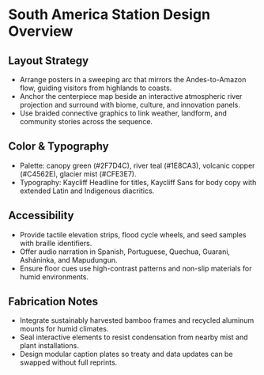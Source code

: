# South America Station Design Overview

## Layout Strategy
- Arrange posters in a sweeping arc that mirrors the Andes-to-Amazon flow, guiding visitors from highlands to coasts.
- Anchor the centerpiece map beside an interactive atmospheric river projection and surround with biome, culture, and innovation panels.
- Use braided connective graphics to link weather, landform, and community stories across the sequence.

## Color & Typography
- Palette: canopy green (#2F7D4C), river teal (#1E8CA3), volcanic copper (#C4562E), glacier mist (#CFE3E7).
- Typography: Kaycliff Headline for titles, Kaycliff Sans for body copy with extended Latin and Indigenous diacritics.

## Accessibility
- Provide tactile elevation strips, flood cycle wheels, and seed samples with braille identifiers.
- Offer audio narration in Spanish, Portuguese, Quechua, Guarani, Asháninka, and Mapudungun.
- Ensure floor cues use high-contrast patterns and non-slip materials for humid environments.

## Fabrication Notes
- Integrate sustainably harvested bamboo frames and recycled aluminum mounts for humid climates.
- Seal interactive elements to resist condensation from nearby mist and plant installations.
- Design modular caption plates so treaty and data updates can be swapped without full reprints.
